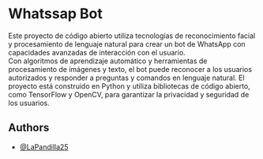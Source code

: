
# Whatssap Bot

Este proyecto de código abierto utiliza tecnologías de reconocimiento facial y procesamiento de lenguaje natural para crear un bot de WhatsApp con capacidades avanzadas de interacción con el usuario. <br>
Con algoritmos de aprendizaje automático y herramientas de procesamiento de imágenes y texto, el bot puede reconocer a los usuarios autorizados y responder a preguntas y comandos en lenguaje natural.
El proyecto está construido en Python y utiliza bibliotecas de código abierto, como TensorFlow y OpenCV, para garantizar la privacidad y seguridad de los usuarios.

## Authors

- [@LaPandilla25](https://www.github.com/LaPandilla25/Whatssap-IA)

